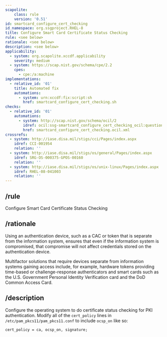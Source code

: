 ```yaml
---
scapolite:
    class: rule
    version: '0.51'
id: smartcard_configure_cert_checking
id_namespace: org.ssgproject.RHEL-8
title: Configure Smart Card Certificate Status Checking
rule: <see below>
rationale: <see below>
description: <see below>
applicability:
  - system: org.scapolite.xccdf.applicability
    severity: medium
  - system: https://scap.nist.gov/schema/cpe/2.2
    cpes:
      - cpe:/a:machine
implementations:
  - relative_id: '01'
    title: Automated fix
    automations:
      - system: urn:xccdf:fix:script:sh
        href: smartcard_configure_cert_checking.sh
checks:
  - relative_id: '01'
    automations:
      - system: http://scap.nist.gov/schema/ocil/2
        idref: ocil:ssg-smartcard_configure_cert_checking_ocil:questionnaire:1
        href: smartcard_configure_cert_checking.ocil.xml
crossrefs:
  - system: http://iase.disa.mil/stigs/cci/Pages/index.aspx
    idref: CCI-001954
    relation: ''
  - system: http://iase.disa.mil/stigs/os/general/Pages/index.aspx
    idref: SRG-OS-000375-GPOS-00160
    relation: ''
  - system: http://iase.disa.mil/stigs/os/unix-linux/Pages/index.aspx
    idref: RHEL-08-041003
    relation: ''
---
```



## /rule

Configure Smart Card Certificate Status Checking

## /rationale

Using
an authentication device, such as a CAC or token that is separate from
the information system, ensures that even if the information system is
compromised, that compromise will not affect credentials stored on the
authentication device.  
  
Multifactor solutions that require devices separate from information
systems gaining access include, for example, hardware tokens providing
time-based or challenge-response authenticators and smart cards such as
the U.S. Government Personal Identity Verification card and the DoD
Common Access Card.

## /description

Configure
the operating system to do certificate status checking for PKI
authentication. Modify all of the `cert_policy` lines in
`/etc/pam_pkcs11/pam_pkcs11.conf` to include `ocsp_on` like so:

``` 
cert_policy = ca, ocsp_on, signature;
```
